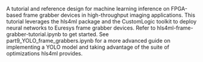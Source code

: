 A tutorial and reference design for machine learning inference on FPGA-based frame grabber devices in high-throughput imaging applications. This tutorial leverages the hls4ml package and the CustomLogic toolkit to deploy neural networks to Euresys frame grabber devices. Refer to hls4ml-frame-grabber-tutorial.ipynb to get started. See part9_YOLO_frame_grabbers.ipynb for a more advanced guide on implementing a YOLO model and taking advantage of the suite of optimizations hls4ml provides.
